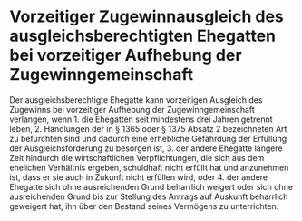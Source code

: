 # Vorzeitiger Zugewinnausgleich des ausgleichsberechtigten Ehegatten bei vorzeitiger Aufhebung der Zugewinngemeinschaft

Der ausgleichsberechtigte Ehegatte kann vorzeitigen Ausgleich des Zugewinns bei vorzeitiger Aufhebung der Zugewinngemeinschaft verlangen, wenn  1.
 die Ehegatten seit mindestens drei Jahren getrennt leben,
 2.
 Handlungen der in § 1365 oder § 1375 Absatz 2 bezeichneten Art zu befürchten sind und dadurch eine erhebliche Gefährdung der Erfüllung der Ausgleichsforderung zu besorgen ist,
 3.
 der andere Ehegatte längere Zeit hindurch die wirtschaftlichen Verpflichtungen, die sich aus dem ehelichen Verhältnis ergeben, schuldhaft nicht erfüllt hat und anzunehmen ist, dass er sie auch in Zukunft nicht erfüllen wird, oder
 4.
 der andere Ehegatte sich ohne ausreichenden Grund beharrlich weigert oder sich ohne ausreichenden Grund bis zur Stellung des Antrags auf Auskunft beharrlich geweigert hat, ihn über den Bestand seines Vermögens zu unterrichten.
 

